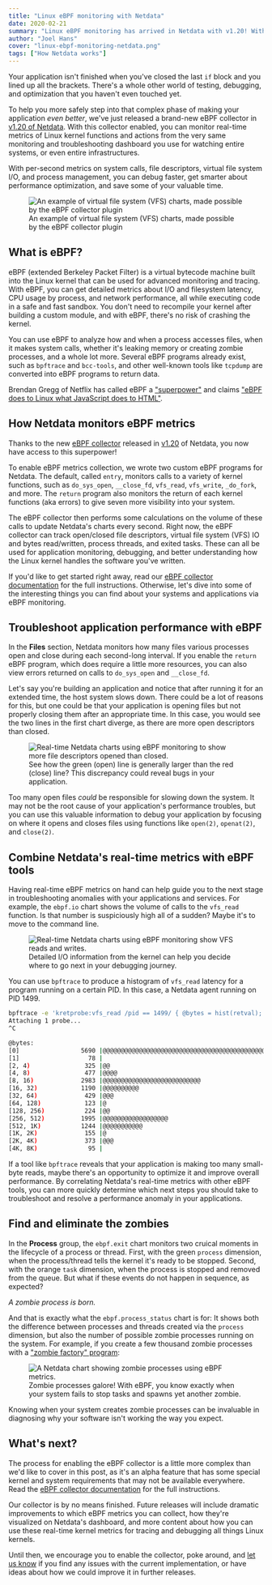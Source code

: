 ```yaml
---
title: "Linux eBPF monitoring with Netdata" 
date: 2020-02-21
summary: "Linux eBPF monitoring has arrived in Netdata with v1.20! With this new feature, you can monitor how the Linux kernel reacts to your applications for real-time tracing and debugging." 
author: "Joel Hans" 
cover: "linux-ebpf-monitoring-netdata.png" 
tags: ["How Netdata works"]
---
```


Your application isn't finished when you've closed the last `if` block and you lined up all the brackets. There's a
whole other world of testing, debugging, and optimization that you haven't even touched yet.

To help you more safely step into that complex phase of making your application _even better_, we've just released a
brand-new eBPF collector in [v1.20 of Netdata](https://blog.netdata.cloud/posts/release-1.20/). With this collector
enabled, you can monitor real-time metrics of Linux kernel functions and actions from the very same monitoring and
troubleshooting dashboard you use for watching entire systems, or even entire infrastructures.

With per-second metrics on system calls, file descriptors, virtual file system I/O, and process management, you can debug faster, get smarter about performance optimization, and save some of your valuable time.

<!--more-->

<figure>
  <img src="/img/linux-ebpf-monitoring-netdata_01.png" alt="An example of virtual file system (VFS) charts, made possible by the eBPF collector plugin">
  <figcaption>An example of virtual file system (VFS) charts, made possible by the eBPF collector plugin</figcaption>
</figure>

## What is eBPF?

eBPF (extended Berkeley Packet Filter) is a virtual bytecode machine built into the Linux kernel that can be used for
advanced monitoring and tracing. With eBPF, you can get detailed metrics about I/O and filesystem latency, CPU usage by
process, and network performance, all while executing code in a safe and fast sandbox. You don't need to recompile your
kernel after building a custom module, and with eBPF, there's no risk of crashing the kernel.

You can use eBPF to analyze how and when a process accesses files, when it makes system calls, whether it's leaking
memory or creating zombie processes, and a whole lot more. Several eBPF programs already exist, such as `bpftrace` and
`bcc-tools`, and other well-known tools like `tcpdump` are converted into eBPF programs to return data.

Brendan Gregg of Netflix has called eBPF a
["superpower"](http://www.brendangregg.com/blog/2016-03-05/linux-bpf-superpowers.html) and claims ["eBPF does to Linux
what JavaScript does to HTML"](http://www.brendangregg.com/blog/2019-01-01/learn-ebpf-tracing.html).

## How Netdata monitors eBPF metrics

Thanks to the new [eBPF collector](https://docs.netdata.cloud/collectors/ebpf_process.plugin/) released in
[v1.20](https://blog.netdata.cloud/posts/release-1.20/) of Netdata, you now have access to this superpower!

To enable eBPF metrics collection, we wrote two custom eBPF programs for Netdata. The default, called `entry`, monitors
calls to a variety of kernel functions, such as `do_sys_open`, `__close_fd`, `vfs_read`, `vfs_write`, `_do_fork`, and
more. The `return` program also monitors the return of each kernel functions (aka errors) to give seven more visibility
into your system.

The eBPF collector then performs some calculations on the volume of these calls to update Netdata's charts every second.
Right now, the eBPF collector can track open/closed file descriptors, virtual file system (VFS) IO and bytes
read/written, process threads, and exited tasks. These can all be used for application monitoring, debugging, and better
understanding how the Linux kernel handles the software you've written.

If you'd like to get started right away, read our [eBPF collector
documentation](https://docs.netdata.cloud/collectors/ebpf_process.plugin/) for the full instructions. Otherwise, let's
dive into some of the interesting things you can find about your systems and applications via eBPF monitoring.

## Troubleshoot application performance with eBPF

In the **Files** section, Netdata monitors how many files various processes open and close during each second-long
interval. If you enable the `return` eBPF program, which does require a little more resources, you can also view errors
returned on calls to `do_sys_open` and `__close_fd`. 

Let's say you're building an application and notice that after running it for an extended time, the host system slows
down. There could be a lot of reasons for this, but one could be that your application is opening files but not properly
closing them after an appropriate time. In this case, you would see the two lines in the first chart diverge, as there
are more open descriptors than closed.

<figure>
  <img src="/img/linux-ebpf-monitoring-netdata_02.png" alt="Real-time Netdata charts using eBPF monitoring to show more file descriptors opened than closed.">
  <figcaption>See how the green (open) line is generally larger than the red (close) line? This discrepancy could reveal bugs in your application.</figcaption>
</figure>

Too many open files _could_ be responsible for slowing down the system. It may not be the root cause of your
application's performance troubles, but you can use this valuable information to debug your application by focusing on
where it opens and closes files using functions like `open(2)`, `openat(2)`, and `close(2)`.

## Combine Netdata's real-time metrics with eBPF tools

Having real-time eBPF metrics on hand can help guide you to the next stage in troubleshooting anomalies with your
applications and services. For example, the `ebpf.io` chart shows the volume of calls to the `vfs_read` function. Is
that number is suspiciously high all of a sudden? Maybe it's to move to the command line.

<figure>
  <img src="/img/linux-ebpf-monitoring-netdata_03.png" alt="Real-time Netdata charts using eBPF monitoring show VFS reads and writes.">
  <figcaption>Detailed I/O information from the kernel can help you decide where to go next in your debugging journey.</figcaption>
</figure>

You can use `bpftrace` to produce a histogram of `vfs_read` latency for a program running on a certain PID. In this
case, a Netdata agent running on PID 1499.

```bash
bpftrace -e 'kretprobe:vfs_read /pid == 1499/ { @bytes = hist(retval); }'
Attaching 1 probe...
^C

@bytes: 
[0]                 5690 |@@@@@@@@@@@@@@@@@@@@@@@@@@@@@@@@@@@@@@@@@@@@@@@@@@@@|
[1]                   78 |                                                    |
[2, 4)               325 |@@                                                  |
[4, 8)               477 |@@@@                                                |
[8, 16)             2983 |@@@@@@@@@@@@@@@@@@@@@@@@@@@                         |
[16, 32)            1190 |@@@@@@@@@@                                          |
[32, 64)             429 |@@@                                                 |
[64, 128)            123 |@                                                   |
[128, 256)           224 |@@                                                  |
[256, 512)          1995 |@@@@@@@@@@@@@@@@@@                                  |
[512, 1K)           1244 |@@@@@@@@@@@                                         |
[1K, 2K)             155 |@                                                   |
[2K, 4K)             373 |@@@                                                 |
[4K, 8K)              95 |                                                    |
```

If a tool like `bpftrace` reveals that your application is making too many small-byte reads, maybe there's an
opportunity to optimize it and improve overall performance. By correlating Netdata's real-time metrics with other eBPF
tools, you can more quickly determine which next steps you should take to troubleshoot and resolve a performance anomaly
in your applications.

## Find and eliminate the zombies

In the **Process** group, the `ebpf.exit` chart monitors two cruical moments in the lifecycle of a process or thread.
First, with the green `process` dimension, when the process/thread tells the kernel it's ready to be stopped. Second,
with the orange `task` dimension, when the process is stopped and removed from the queue. But what if these events do
not happen in sequence, as expected?

_A zombie process is born._

And that is exactly what the `ebpf.process_status` chart is for: It shows both the difference between processes and
threads created via the `process` dimension, but also the number of possible zombie processes running on the system. For
example, if you create a few thousand zombie processes with a ["zombie factory"
program](https://www.refining-linux.org/archives/7-Dr.-Frankenlinux-or-how-to-create-zombie-processes.html):

<figure>
  <img src="/img/linux-ebpf-monitoring-netdata_04.png" alt="A Netdata chart showing zombie processes using eBPF metrics.">
  <figcaption>Zombie processes galore! With eBPF, you know exactly when your system fails to stop tasks and spawns yet another zombie.</figcaption>
</figure>

Knowing when your system creates zombie processes can be invaluable in diagnosing why your software isn't working the
way you expect.

## What's next?

The process for enabling the eBPF collector is a little more complex than we'd like to cover in this post, as it's an
alpha feature that has some special kernel and system requirements that may not be available everywhere. Read the [eBPF
collector documentation](https://docs.netdata.cloud/collectors/ebpf_process.plugin/) for the full instructions.

Our collector is by no means finished. Future releases will include dramatic improvements to which eBPF metrics you can
collect, how they're visualized on Netdata's dashboard, and more content about how you can use these real-time kernel
metrics for tracing and debugging all things Linux kernels.

Until then, we encourage you to enable the collector, poke around, and [let us
know](https://github.com/netdata/netdata/issues/new?labels=bug%2C+needs+triage&template=bug_report.md) if you find any
issues with the current implementation, or have ideas about how we could improve it in further releases.
